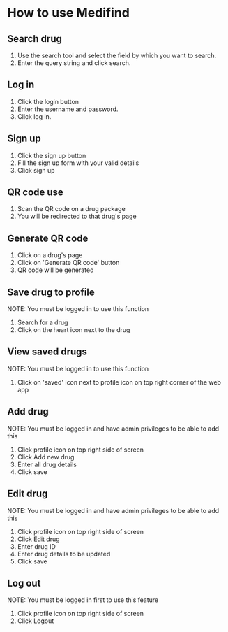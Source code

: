 # How to use Medifind

## Search drug
1. Use the search tool and select the field by which you want to search.
2. Enter the query string and click search.

## Log in
1. Click the login button
2. Enter the username and password.
3. Click log in.

## Sign up
1. Click the sign up button
2. Fill the sign up form with your valid details
3. Click sign up

## QR code use
1. Scan the QR code on a drug package
2. You will be redirected to that drug's page

## Generate QR code
1. Click on a drug's page
2. Click on 'Generate QR code' button
3. QR code will be generated

## Save drug to profile
NOTE: You must be logged in to use this function
1. Search for a drug
2. Click on the heart icon next to the drug

## View saved drugs
NOTE: You must be logged in to use this function
1. Click on 'saved' icon next to profile icon on top right corner of the web app

## Add drug
NOTE: You must be logged in and have admin privileges to be able to add this
1. Click profile icon on top right side of screen
2. Click Add new drug
3. Enter all drug details
4. Click save

## Edit drug
NOTE: You must be logged in and have admin privileges to be able to add this
1. Click profile icon on top right side of screen
2. Click Edit drug
3. Enter drug ID
4. Enter drug details to be updated
5. Click save

## Log out
NOTE: You must be logged in first to use this feature
1. Click profile icon on top right side of screen
2. Click Logout
